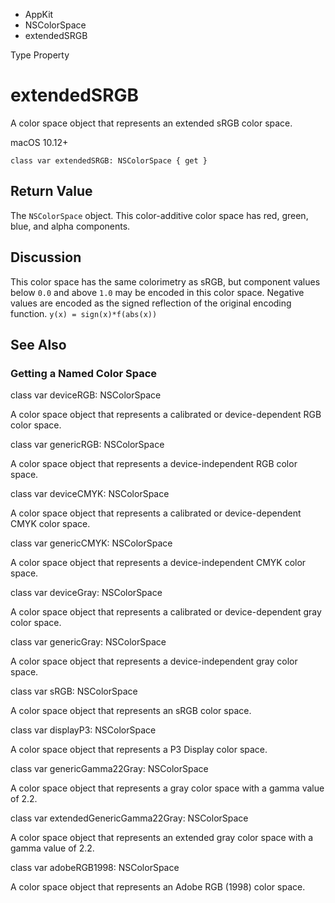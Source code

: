 

- AppKit
- NSColorSpace
-  extendedSRGB 

Type Property

# extendedSRGB

A color space object that represents an extended sRGB color space.

macOS 10.12+

``` source
class var extendedSRGB: NSColorSpace { get }
```

## Return Value

The `NSColorSpace` object. This color-additive color space has red, green, blue, and alpha components.

## Discussion

This color space has the same colorimetry as sRGB, but component values below `0.0` and above `1.0` may be encoded in this color space. Negative values are encoded as the signed reflection of the original encoding function. `y(x) = sign(x)*f(abs(x))`

## See Also

### Getting a Named Color Space

class var deviceRGB: NSColorSpace

A color space object that represents a calibrated or device-dependent RGB color space.

class var genericRGB: NSColorSpace

A color space object that represents a device-independent RGB color space.

class var deviceCMYK: NSColorSpace

A color space object that represents a calibrated or device-dependent CMYK color space.

class var genericCMYK: NSColorSpace

A color space object that represents a device-independent CMYK color space.

class var deviceGray: NSColorSpace

A color space object that represents a calibrated or device-dependent gray color space.

class var genericGray: NSColorSpace

A color space object that represents a device-independent gray color space.

class var sRGB: NSColorSpace

A color space object that represents an sRGB color space.

class var displayP3: NSColorSpace

A color space object that represents a P3 Display color space.

class var genericGamma22Gray: NSColorSpace

A color space object that represents a gray color space with a gamma value of 2.2.

class var extendedGenericGamma22Gray: NSColorSpace

A color space object that represents an extended gray color space with a gamma value of 2.2.

class var adobeRGB1998: NSColorSpace

A color space object that represents an Adobe RGB (1998) color space.

